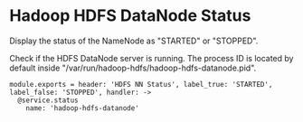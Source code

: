 
# Hadoop HDFS DataNode Status

Display the status of the NameNode as "STARTED" or "STOPPED".

Check if the HDFS DataNode server is running. The process ID is located by default
inside "/var/run/hadoop-hdfs/hadoop-hdfs-datanode.pid".

    module.exports = header: 'HDFS NN Status', label_true: 'STARTED', label_false: 'STOPPED', handler: ->
      @service.status
        name: 'hadoop-hdfs-datanode'
